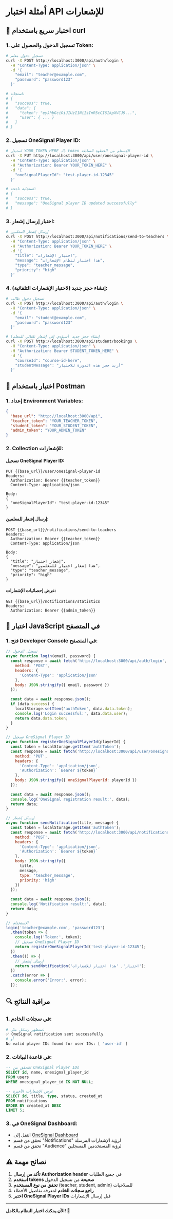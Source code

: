 # أمثلة اختبار API للإشعارات

## 🚀 اختبار سريع باستخدام curl

### 1. تسجيل الدخول والحصول على Token:

```bash
# تسجيل دخول معلم
curl -X POST http://localhost:3000/api/auth/login \
  -H "Content-Type: application/json" \
  -d '{
    "email": "teacher@example.com",
    "password": "password123"
  }'

# استجابة:
# {
#   "success": true,
#   "data": {
#     "token": "eyJhbGciOiJIUzI1NiIsInR5cCI6IkpXVCJ9...",
#     "user": { ... }
#   }
# }
```

### 2. تسجيل OneSignal Player ID:

```bash
# استبدل YOUR_TOKEN_HERE بالـ token المُستلم من الخطوة السابقة
curl -X PUT http://localhost:3000/api/user/onesignal-player-id \
  -H "Content-Type: application/json" \
  -H "Authorization: Bearer YOUR_TOKEN_HERE" \
  -d '{
    "oneSignalPlayerId": "test-player-id-12345"
  }'

# استجابة ناجحة:
# {
#   "success": true,
#   "message": "OneSignal player ID updated successfully"
# }
```

### 3. اختبار إرسال إشعار:

```bash
# إرسال إشعار للمعلمين
curl -X POST http://localhost:3000/api/notifications/send-to-teachers \
  -H "Content-Type: application/json" \
  -H "Authorization: Bearer YOUR_TOKEN_HERE" \
  -d '{
    "title": "اختبار الإشعارات",
    "message": "هذا اختبار لنظام الإشعارات",
    "type": "teacher_message",
    "priority": "high"
  }'
```

### 4. إنشاء حجز جديد (لاختبار الإشعارات التلقائية):

```bash
# تسجيل دخول طالب
curl -X POST http://localhost:3000/api/auth/login \
  -H "Content-Type: application/json" \
  -d '{
    "email": "student@example.com",
    "password": "password123"
  }'

# إنشاء حجز جديد (سيؤدي إلى إشعار تلقائي للمعلم)
curl -X POST http://localhost:3000/api/student/bookings \
  -H "Content-Type: application/json" \
  -H "Authorization: Bearer STUDENT_TOKEN_HERE" \
  -d '{
    "courseId": "course-id-here",
    "studentMessage": "أريد حجز هذه الدورة للاختبار"
  }'
```

## 📱 اختبار باستخدام Postman

### 1. إعداد Environment Variables:

```json
{
  "base_url": "http://localhost:3000/api",
  "teacher_token": "YOUR_TEACHER_TOKEN",
  "student_token": "YOUR_STUDENT_TOKEN",
  "admin_token": "YOUR_ADMIN_TOKEN"
}
```

### 2. Collection للإشعارات:

#### تسجيل OneSignal Player ID:
```
PUT {{base_url}}/user/onesignal-player-id
Headers:
  Authorization: Bearer {{teacher_token}}
  Content-Type: application/json

Body:
{
  "oneSignalPlayerId": "test-player-id-12345"
}
```

#### إرسال إشعار للمعلمين:
```
POST {{base_url}}/notifications/send-to-teachers
Headers:
  Authorization: Bearer {{teacher_token}}
  Content-Type: application/json

Body:
{
  "title": "إشعار اختبار",
  "message": "هذا إشعار اختبار للمعلمين",
  "type": "teacher_message",
  "priority": "high"
}
```

#### عرض إحصائيات الإشعارات:
```
GET {{base_url}}/notifications/statistics
Headers:
  Authorization: Bearer {{admin_token}}
```

## 🧪 اختبار JavaScript في المتصفح

### 1. فتح Developer Console في المتصفح:

```javascript
// تسجيل الدخول
async function login(email, password) {
  const response = await fetch('http://localhost:3000/api/auth/login', {
    method: 'POST',
    headers: {
      'Content-Type': 'application/json'
    },
    body: JSON.stringify({ email, password })
  });
  
  const data = await response.json();
  if (data.success) {
    localStorage.setItem('authToken', data.data.token);
    console.log('Login successful:', data.data.user);
    return data.data.token;
  }
}

// تسجيل OneSignal Player ID
async function registerOneSignalPlayerId(playerId) {
  const token = localStorage.getItem('authToken');
  const response = await fetch('http://localhost:3000/api/user/onesignal-player-id', {
    method: 'PUT',
    headers: {
      'Content-Type': 'application/json',
      'Authorization': `Bearer ${token}`
    },
    body: JSON.stringify({ oneSignalPlayerId: playerId })
  });
  
  const data = await response.json();
  console.log('OneSignal registration result:', data);
  return data;
}

// إرسال إشعار
async function sendNotification(title, message) {
  const token = localStorage.getItem('authToken');
  const response = await fetch('http://localhost:3000/api/notifications/send-to-teachers', {
    method: 'POST',
    headers: {
      'Content-Type': 'application/json',
      'Authorization': `Bearer ${token}`
    },
    body: JSON.stringify({
      title,
      message,
      type: 'teacher_message',
      priority: 'high'
    })
  });
  
  const data = await response.json();
  console.log('Notification result:', data);
  return data;
}

// الاستخدام
login('teacher@example.com', 'password123')
  .then(token => {
    console.log('Token:', token);
    // تسجيل OneSignal Player ID
    return registerOneSignalPlayerId('test-player-id-12345');
  })
  .then(() => {
    // إرسال إشعار
    return sendNotification('اختبار', 'هذا اختبار للإشعارات');
  })
  .catch(error => {
    console.error('Error:', error);
  });
```

## 🔍 مراقبة النتائج

### 1. في سجلات الخادم:

```bash
# ستظهر رسائل مثل:
✅ OneSignal notification sent successfully
# أو
No valid player IDs found for user IDs: [ 'user-id' ]
```

### 2. في قاعدة البيانات:

```sql
-- التحقق من OneSignal Player IDs
SELECT id, name, onesignal_player_id 
FROM users 
WHERE onesignal_player_id IS NOT NULL;

-- عرض الإشعارات الأخيرة
SELECT id, title, type, status, created_at 
FROM notifications 
ORDER BY created_at DESC 
LIMIT 5;
```

### 3. في OneSignal Dashboard:

- انتقل إلى [OneSignal Dashboard](https://app.onesignal.com)
- تحقق من قسم "Notifications" لرؤية الإشعارات المرسلة
- تحقق من قسم "Audience" لرؤية المستخدمين المسجلين

## ⚠️ نصائح مهمة

1. **تأكد من إرسال Authorization header** في جميع الطلبات
2. **استخدم tokens صحيحة** من تسجيل الدخول
3. **تحقق من نوع المستخدم** (teacher, student, admin) للصلاحيات
4. **راجع سجلات الخادم** لمعرفة تفاصيل الأخطاء
5. **اختبر OneSignal Player IDs** قبل إرسال الإشعارات

---

**الآن يمكنك اختبار النظام بالكامل! 🚀**
